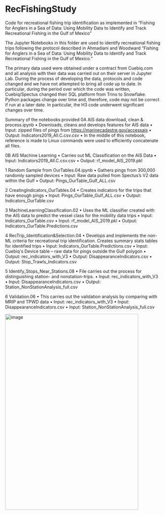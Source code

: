# RecFishingStudy

Code for recreational fishing trip identification as implemented in “Fishing for Anglers in a Sea of Data: Using Mobility Data to Identify and Track Recreational Fishing in the Gulf of Mexico”

The Jupyter Notebooks in this folder are used to identify recreational fishing trips following the protocol described in Ahmadiani and Woodward “Fishing for Anglers in a Sea of Data: Using Mobility Data to Identify and Track Recreational Fishing in the Gulf of Mexico.”

The primary data used were obtained under a contract from Cuebiq.com and all analysis with their data was carried out on their server in Jupyter Lab. During the process of developing the data, protocols and code changed and we have not attempted to bring all code up to date. In particular, during the period over which the code was written, Cuebiq/Spectus changed their SQL platform from Trino to Snowflake. Python packages change over time and, therefore, code may not be correct if run at a later date. In particular, the H3 code underwent significant changes over time.

Summary of the notebooks provided
0A AIS data download, clean & process.ipynb
•	Downloads, cleans and develops features for AIS data
•	Input: 	zipped files of pings from https://marinecadastre.gov/accessais
•	Output:	Indicators2019_All.C.csv.csv
•	In the middle of this notebook, reference is made to Linux commands were used to efficiently concatenate all files. 

0B AIS Machine Learning
•	Carries out ML Classification on the AIS Data
•	Input: 	Indicators2019_All.C.csv.csv
•	Output:	rf_model_AIS_2019.pkl

1 Random Sample from OurTables.04.ipynb
•	Gathers pings from 300,000 randomly sampled devices
•	Input: 	Raw data pulled from Spectus’s V2 data within the Gulf
•	Output:	Pings_OurTable_Gulf_ALL.csv

2 CreatingIndicators_OurTables.04
•	Creates indicators for the trips that have enough pings
•	Input:	Pings_OurTable_Gulf_ALL.csv
•	Output:	Indicators_OurTable.csv

3 MachineLearningClassification.02
•	Uses the ML classifier created with the AIS data to predict the vessel class for the mobility data trips
•	Input: 	Indicators_OurTable.csv
•	Input: 	rf_model_AIS_2019.pkl
•	Output: 	Indicators_OurTable.Predictions.csv

4 RecTrip_Identification&Selection.04
•	Develops and implements the non-ML criteria for recreational trip identification. Creates summary stats tables for identified trips
•	Input: 	Indicators_OurTable.Predictions.csv
•	Input: 	Cuebiq's Device table – raw data for pings outside the Gulf polygon
•	Output: 	rec_indicators_with_V3
•	Output: 	DisappearanceIndicators.csv
•	Output: 	Stop_Trawls_Indicators.csv

5 Identify_Stops_Near_Stations.08
•	File carries out the process for distinguishing station- and nonstation-trips.
•	Input: 	rec_indicators_with_V3
•	Input: 	DisappearanceIndicators.csv
•	Output: 	Station_NonStationAnalysis_full.csv

6 Validation.06
•	This carries out the validation analysis by comparing with MRIP and TPWD data
•	Input: 	rec_indicators_with_V3
•	Input: 	DisappearanceIndicators.csv
•	Input: 	Station_NonStationAnalysis_full.csv


<img width="432" height="635" alt="image" src="https://github.com/user-attachments/assets/c5f7a6cf-1ff2-4e11-90b1-2a8ac2db7873" />

